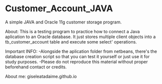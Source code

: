 # Customer_Account_JAVA
A simple JAVA and Oracle 11g customer storage program.


About:
This is a testing program to practice how to connect a Java aplication to an Oracle database.
It just stores multiple client objects into a tb_customer_account table and execute some
select' operations.

Important INFO:
-Alongside the aplication folder from netbeans, there's the database creation script
so that you can test it yourself or just use it for study purposes.
-Please do not reproduce this material without proper beforehand contact or credits.


About me: giseleatadaime.github.io
